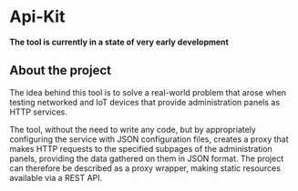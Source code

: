 # Api-Kit

**The tool is currently in a state of very early development**

## About the project
The idea behind this tool is to solve a real-world problem that arose when testing networked and IoT devices that provide administration panels as HTTP services.

The tool, without the need to write any code, but by appropriately configuring the service with JSON configuration files, creates a proxy that makes HTTP requests to the specified subpages of the administration panels, providing the data gathered on them in JSON format. The project can therefore be described as a proxy wrapper, making static resources available via a REST API.